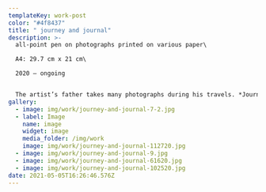 ```yaml
---
templateKey: work-post
color: "#4f8437"
title: " journey and journal"
description: >-
  all-point pen on photographs printed on various paper\

  A4: 29.7 cm x 21 cm\

  2020 – ongoing


  The artist’s father takes many photographs during his travels. *Journey and Journal* is a development of general practice of writing journal on Dong-Ho Lee’s photographs to learn the photographs, languages, words.
gallery:
  - image: img/work/journey-and-journal-7-2.jpg
  - label: Image
    name: image
    widget: image
    media_folder: /img/work
    image: img/work/journey-and-journal-112720.jpg
  - image: img/work/journey-and-journal-9.jpg
  - image: img/work/journey-and-journal-61620.jpg
  - image: img/work/journey-and-journal-102520.jpg
date: 2021-05-05T16:26:46.576Z
---
```

